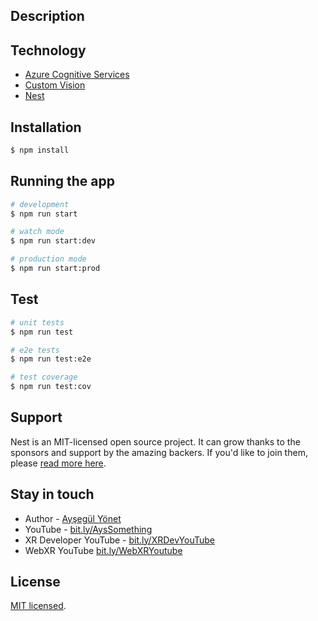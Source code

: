 ## Description

## Technology

* [Azure Cognitive Services](https://azure.microsoft.com/services/cognitive-services/?WT.mc_id=aiml-8438-ayyonet)
* [Custom Vision](https://docs.microsoft.com/en-us/azure/cognitive-services/custom-vision-service/?WT.mc_id=aiml-8438-ayyonet)
* [Nest](https://github.com/nestjs/nest)

## Installation

```bash
$ npm install
```

## Running the app

```bash
# development
$ npm run start

# watch mode
$ npm run start:dev

# production mode
$ npm run start:prod
```

## Test

```bash
# unit tests
$ npm run test

# e2e tests
$ npm run test:e2e

# test coverage
$ npm run test:cov
```

## Support

Nest is an MIT-licensed open source project. It can grow thanks to the sponsors and support by the amazing backers. If you'd like to join them, please [read more here](https://docs.nestjs.com/support).

## Stay in touch

- Author - [Ayşegül Yönet](https://twitter.com/AysSomething)
- YouTube - [bit.ly/AysSomething](https://www.youtube.com/channel/UCeo_soIgcgBSd3SVRbs_MPQ)
- XR Developer YouTube - [bit.ly/XRDevYouTube](https://www.youtube.com/channel/UC8ohQvrBXGvEvP_9X98r4bQ)
- WebXR YouTube [bit.ly/WebXRYoutube](https://www.youtube.com/channel/UCNzjXKJVyqYVyPY8rGKwFtQ)

## License

  [MIT licensed](https://github.com/nestjs/nest/blob/master/LICENSE).
